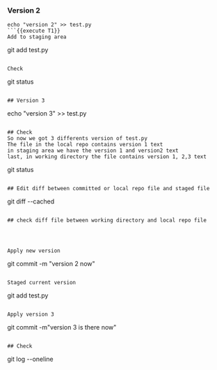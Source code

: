 
### Version 2
```
echo "version 2" >> test.py
```{{execute T1}}
Add to staging area
```
git add test.py
```{{execute T1}}

Check 
```
git status
```{{execute T1}}

## Version 3 
```
echo "version 3" >> test.py
```{{execute T1}}

## Check
So now we got 3 differents version of test.py  
The file in the local repo contains version 1 text
in staging area we have the version 1 and version2 text 
last, in working directory the file contains version 1, 2,3 text

```
git status
```{{execute T1}}

## Edit diff between committed or local repo file and staged file 
```
git diff --cached 
```{{execute T1}}

## check diff file between working directory and local repo file




Apply new version 
```
git commit -m "version 2 now"
```{{execute T1}}

Staged current version
```
git add test.py
```{{execute T1}}

Apply version 3
```
git commit -m"version 3 is there now"
```{{execute T1}}

## Check 
```
git log --oneline
```{{execute T1}}